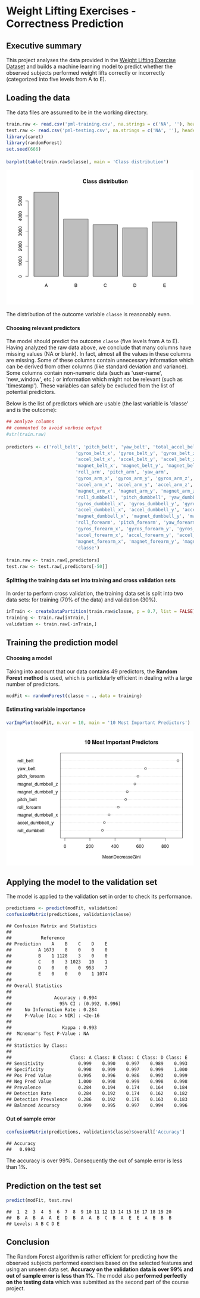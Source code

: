 # Weight Lifting Exercises - Correctness Prediction

## Executive summary

This project analyses the data provided in the [Weight Lifting Exercise Dataset](http://groupware.les.inf.puc-rio.br/har) and builds a machine learning model to predict whether the observed subjects performed weight lifts correctly or incorrectly (categorized into five levels from A to E).


## Loading the data

The data files are assumed to be in the working directory.


```r
train.raw <- read.csv('pml-training.csv', na.strings = c('NA', ''), header = TRUE)
test.raw <- read.csv('pml-testing.csv', na.strings = c('NA', ''), header = TRUE)
library(caret)
library(randomForest)
set.seed(666)

barplot(table(train.raw$classe), main = 'Class distribution')
```

![plot of chunk unnamed-chunk-1](./predmachlearn_files/figure-html/unnamed-chunk-1.png) 

The distribution of the outcome variable `classe` is reasonably even.

#### Choosing relevant predictors

The model should predict the outcome `classe` (five levels from A to E). Having analyzed the raw data above, we conclude that many columns have missing values (NA or blank). In fact, almost all the values in these columns are missing. Some of these columns contain unnecessary information which can be derived from other columns (like standard deviation and variance). Some columns contain non-numeric data (such as 'user-name', 'new_window', etc.) or information which might not be relevant (such as 'timestamp'). These variables can safely be excluded from the list of potential predictors.

Below is the list of predictors which are usable (the last variable is 'classe' and is the outcome):


```r
## analyze columns
## commented to avoid verbose output
#str(train.raw)

predictors <- c('roll_belt', 'pitch_belt', 'yaw_belt', 'total_accel_belt',
                          'gyros_belt_x', 'gyros_belt_y', 'gyros_belt_z',
                          'accel_belt_x', 'accel_belt_y', 'accel_belt_z',
                          'magnet_belt_x', 'magnet_belt_y', 'magnet_belt_z',
                          'roll_arm', 'pitch_arm', 'yaw_arm', 
                          'gyros_arm_x', 'gyros_arm_y', 'gyros_arm_z', 
                          'accel_arm_x', 'accel_arm_y', 'accel_arm_z',
                          'magnet_arm_x', 'magnet_arm_y', 'magnet_arm_z',
                          'roll_dumbbell', 'pitch_dumbbell', 'yaw_dumbbell',
                          'gyros_dumbbell_x', 'gyros_dumbbell_y', 'gyros_dumbbell_z',
                          'accel_dumbbell_x', 'accel_dumbbell_y', 'accel_dumbbell_z',
                          'magnet_dumbbell_x', 'magnet_dumbbell_y', 'magnet_dumbbell_z',
                          'roll_forearm', 'pitch_forearm', 'yaw_forearm',
                          'gyros_forearm_x', 'gyros_forearm_y', 'gyros_forearm_z',
                          'accel_forearm_x', 'accel_forearm_y', 'accel_forearm_z',
                          'magnet_forearm_x', 'magnet_forearm_y', 'magnet_forearm_z',
                          'classe')

train.raw <- train.raw[,predictors]
test.raw <- test.raw[,predictors[-50]]
```

#### Splitting the training data set into training and cross validation sets

In order to perform cross validation, the training data set is split into two data sets: for training (70% of the data) and validation (30%).


```r
inTrain <- createDataPartition(train.raw$classe, p = 0.7, list = FALSE)
training <- train.raw[inTrain,]
validation <- train.raw[-inTrain,]
```

## Training the prediction model

#### Choosing a model

Taking into account that our data contains 49 predictors, the **Random Forest method** is used, which is particlularly efficient in dealing with a large number of predictors.


```r
modFit <- randomForest(classe ~ ., data = training)
```

#### Estimating variable importance


```r
varImpPlot(modFit, n.var = 10, main = '10 Most Important Predictors')
```

![plot of chunk unnamed-chunk-5](./predmachlearn_files/figure-html/unnamed-chunk-5.png) 

## Applying the model to the validation set

The model is applied to the validation set in order to check its performance.


```r
predictions <- predict(modFit, validation)
confusionMatrix(predictions, validation$classe)
```

```
## Confusion Matrix and Statistics
## 
##           Reference
## Prediction    A    B    C    D    E
##          A 1673    8    0    0    0
##          B    1 1128    3    0    0
##          C    0    3 1023   10    1
##          D    0    0    0  953    7
##          E    0    0    0    1 1074
## 
## Overall Statistics
##                                         
##                Accuracy : 0.994         
##                  95% CI : (0.992, 0.996)
##     No Information Rate : 0.284         
##     P-Value [Acc > NIR] : <2e-16        
##                                         
##                   Kappa : 0.993         
##  Mcnemar's Test P-Value : NA            
## 
## Statistics by Class:
## 
##                      Class: A Class: B Class: C Class: D Class: E
## Sensitivity             0.999    0.990    0.997    0.989    0.993
## Specificity             0.998    0.999    0.997    0.999    1.000
## Pos Pred Value          0.995    0.996    0.986    0.993    0.999
## Neg Pred Value          1.000    0.998    0.999    0.998    0.998
## Prevalence              0.284    0.194    0.174    0.164    0.184
## Detection Rate          0.284    0.192    0.174    0.162    0.182
## Detection Prevalence    0.286    0.192    0.176    0.163    0.183
## Balanced Accuracy       0.999    0.995    0.997    0.994    0.996
```

#### Out of sample error


```r
confusionMatrix(predictions, validation$classe)$overall['Accuracy']
```

```
## Accuracy 
##   0.9942
```

The accuracy is over 99%. Consequently the out of sample error is less than 1%.

## Prediction on the test set


```r
predict(modFit, test.raw)
```

```
##  1  2  3  4  5  6  7  8  9 10 11 12 13 14 15 16 17 18 19 20 
##  B  A  B  A  A  E  D  B  A  A  B  C  B  A  E  E  A  B  B  B 
## Levels: A B C D E
```

## Conclusion

The Random Forest algorithm is rather efficient for predicting how the observed subjects performed exercises based on the selected features and using an unseen data set.
**Accuracy on the validation data is over 99% and out of sample error is less than 1%**. The model also **performed perfectly on the testing data** which was submitted as the second part of the course project.
